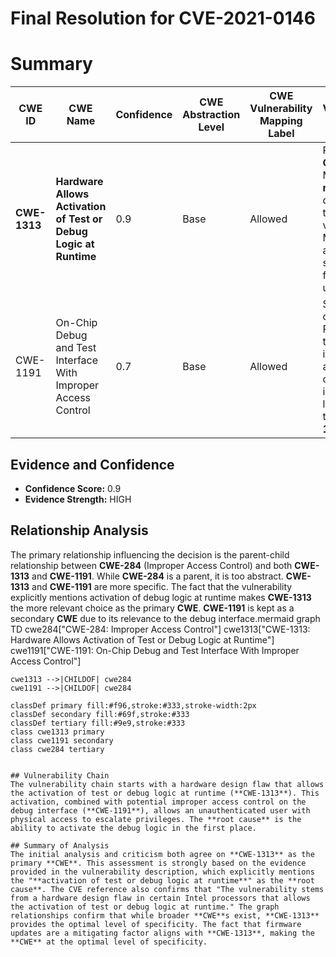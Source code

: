 # Final Resolution for CVE-2021-0146

# Summary
| CWE ID | CWE Name | Confidence | CWE Abstraction Level | CWE Vulnerability Mapping Label | CWE-Vulnerability Mapping Notes |
|---|---|---|---|---|---|
| **CWE-1313** | **Hardware Allows Activation of Test or Debug Logic at Runtime** | 0.9 | Base | Allowed | Primary **CWE**. Matches the **root cause** described in the vulnerability. Mitigation aligns with suggested firmware updates. |
| CWE-1191 | On-Chip Debug and Test Interface With Improper Access Control | 0.7 | Base | Allowed | Secondary candidate. Relates to the debug interface access control issue, but less directly than **CWE-1313**. |

## Evidence and Confidence

*   **Confidence Score:** 0.9
*   **Evidence Strength:** HIGH

## Relationship Analysis
The primary relationship influencing the decision is the parent-child relationship between **CWE-284** (Improper Access Control) and both **CWE-1313** and **CWE-1191**. While **CWE-284** is a parent, it is too abstract. **CWE-1313** and **CWE-1191** are more specific. The fact that the vulnerability explicitly mentions activation of debug logic at runtime makes **CWE-1313** the more relevant choice as the primary **CWE**. **CWE-1191** is kept as a secondary **CWE** due to its relevance to the debug interface.mermaid
graph TD
    cwe284["CWE-284: Improper Access Control"]
    cwe1313["CWE-1313: Hardware Allows Activation of Test or Debug Logic at Runtime"]
    cwe1191["CWE-1191: On-Chip Debug and Test Interface With Improper Access Control"]
    
    cwe1313 -->|CHILDOF| cwe284
    cwe1191 -->|CHILDOF| cwe284
    
    classDef primary fill:#f96,stroke:#333,stroke-width:2px
    classDef secondary fill:#69f,stroke:#333
    classDef tertiary fill:#9e9,stroke:#333
    class cwe1313 primary
    class cwe1191 secondary
    class cwe284 tertiary
```

## Vulnerability Chain
The vulnerability chain starts with a hardware design flaw that allows the activation of test or debug logic at runtime (**CWE-1313**). This activation, combined with potential improper access control on the debug interface (**CWE-1191**), allows an unauthenticated user with physical access to escalate privileges. The **root cause** is the ability to activate the debug logic in the first place.

## Summary of Analysis
The initial analysis and criticism both agree on **CWE-1313** as the primary **CWE**. This assessment is strongly based on the evidence provided in the vulnerability description, which explicitly mentions the "**activation of test or debug logic at runtime**" as the **root cause**. The CVE reference also confirms that "The vulnerability stems from a hardware design flaw in certain Intel processors that allows the activation of test or debug logic at runtime." The graph relationships confirm that while broader **CWE**s exist, **CWE-1313** provides the optimal level of specificity. The fact that firmware updates are a mitigating factor aligns with **CWE-1313**, making the **CWE** at the optimal level of specificity.
```